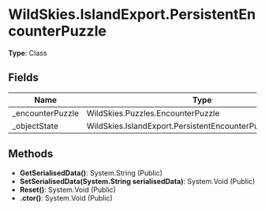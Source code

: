 ﻿# WildSkies.IslandExport.PersistentEncounterPuzzle

**Type**: Class

## Fields

| Name | Type | Access |
|------|------|--------|
| _encounterPuzzle | WildSkies.Puzzles.EncounterPuzzle | Private |
| _objectState | WildSkies.IslandExport.PersistentEncounterPuzzleObjectState | Private |

## Methods

- **GetSerialisedData()**: System.String (Public)
- **SetSerialisedData(System.String serialisedData)**: System.Void (Public)
- **Reset()**: System.Void (Public)
- **.ctor()**: System.Void (Public)

